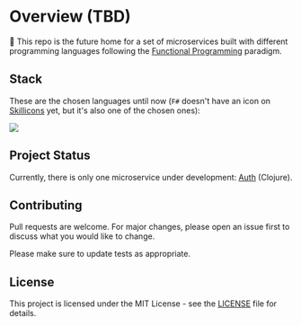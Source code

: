 # Overview (TBD)

🚧 This repo is the future home for a set of microservices built with different programming languages following the [Functional Programming](https://en.wikipedia.org/wiki/Functional_programming) paradigm.

## Stack

These are the chosen languages until now (`F#` doesn't have an icon on [Skillicons](https://skillicons.dev) yet, but it's also one of the chosen ones):

<p align="left">
  <a href="https://skillicons.dev">
    <img src="https://skills.thijs.gg/icons?i=ts,clojure,elixir,&theme=dark" />
  </a>
</p>

## Project Status

Currently, there is only one microservice under development: [Auth](/auth) (Clojure).

## Contributing

Pull requests are welcome. For major changes, please open an issue first to discuss what you would like to change.

Please make sure to update tests as appropriate.

## License

This project is licensed under the MIT License - see the [LICENSE](LICENSE) file for details.
